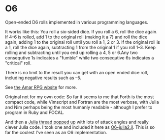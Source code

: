 # O6
Open-ended D6 rolls implemented in various programming languages.

It works like this: You roll a six-sided dice. If you roll a 6, roll the dice again. If 4–6 is rolled, add 1 to the original roll (making it a 7) and roll the dice again, adding 1 to the original roll until you roll a 1, 2 or 3. If the original roll is a 1, roll the dice again, subtracting 1 from the original 1 if you roll 1–3. Keep rolling and subtracting until you end up rolling a 4, 5 or 6.Any two consequtive 1s indicates a "fumble" while two consequtive 6s indicates a "critical" roll.

There is no limit to the result you can get with an open ended dice roll, including negative results such as –5.

See [the Amar RPG wbsite](http:d6gaming.org/index.php/The_Character#Open_Ended_Rolls) for more.

Original not for my own code: So far it seems to me that Forth is the most compact code, while Vimscript and Fortran are the most verbose, with Julia and Nim perhaps being the most humanly readable - although I prefer to program in Ruby and FOCAL.

And then a [Julia thread popped
up](https://discourse.julialang.org/t/opportunity-to-write-some-idiomatic-julia-code/39702/21)
with lots of attack angles and really clever Julia code. I took one and
included it here as
[O6-julia2.jl](https://github.com/isene/O6/blob/master/O6-julia2.jl). This is
so far the coolest I've seen as an O6 implementation.
